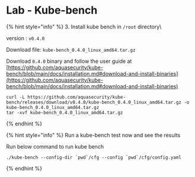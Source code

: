 # Lab - Kube-bench



{% hint style="info" %}
3. Install kube bench in `/root` directory\


version : `v0.4.0`

Download file: `kube-bench_0.4.0_linux_amd64.tar.gz`

Download `0.4.0` binary and follow the user guide at [https://github.com/aquasecurity/kube-bench/blob/main/docs/installation.md#download-and-install-binaries](https://github.com/aquasecurity/kube-bench/blob/main/docs/installation.md#download-and-install-binaries)

```
curl -L https://github.com/aquasecurity/kube-bench/releases/download/v0.4.0/kube-bench_0.4.0_linux_amd64.tar.gz -o kube-bench_0.4.0_linux_amd64.tar.gz
tar -xvf kube-bench_0.4.0_linux_amd64.tar.gz
```
{% endhint %}



{% hint style="info" %}
Run a kube-bench test now and see the results

Run below command to run kube bench

```
./kube-bench --config-dir `pwd`/cfg --config `pwd`/cfg/config.yaml
```
{% endhint %}

